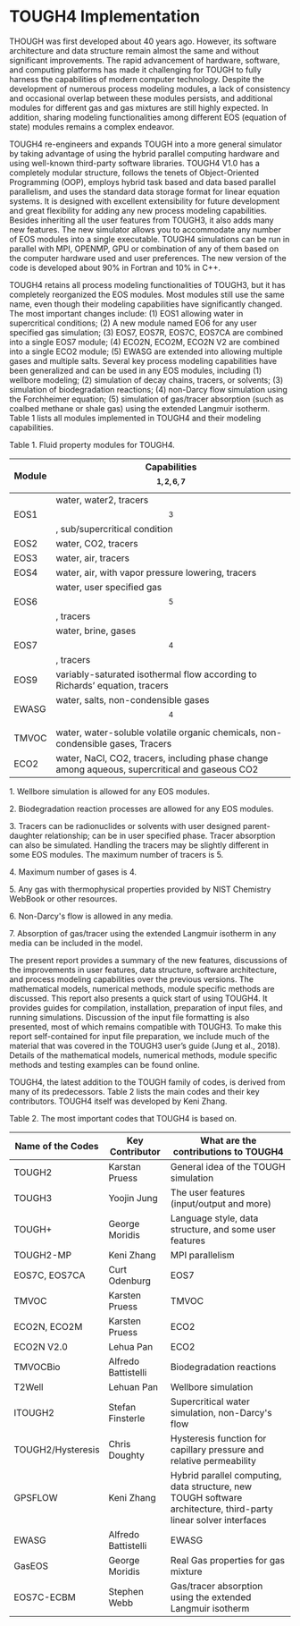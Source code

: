 # TOUGH4 Implementation

THOUGH was first developed about 40 years ago. However, its software architecture and data structure remain almost the same and without significant improvements. The rapid advancement of hardware, software, and computing platforms has made it challenging for TOUGH to fully harness the capabilities of modern computer technology. Despite the development of numerous process modeling modules, a lack of consistency and occasional overlap between these modules persists, and additional modules for different gas and gas mixtures are still highly expected. In addition, sharing modeling functionalities among different EOS (equation of state) modules remains a complex endeavor.

TOUGH4 re-engineers and expands TOUGH into a more general simulator by taking advantage of using the hybrid parallel computing hardware and using well-known third-party software libraries. TOUGH4 V1.0 has a completely modular structure, follows the tenets of Object-Oriented Programming (OOP), employs hybrid task based and data based parallel parallelism, and uses the standard data storage format for linear equation systems. It is designed with excellent extensibility for future development and great flexibility for adding any new process modeling capabilities. Besides inheriting all the user features from TOUGH3, it also adds many new features. The new simulator allows you to accommodate any number of EOS modules into a single executable. TOUGH4 simulations can be run in parallel with MPI, OPENMP, GPU or combination of any of them based on the computer hardware used and user preferences. The new version of the code is developed about 90% in Fortran and 10% in C++.

TOUGH4 retains all process modeling functionalities of TOUGH3, but it has completely reorganized the EOS modules. Most modules still use the same name, even though their modeling capabilities have significantly changed. The most important changes include: (1) EOS1 allowing water in supercritical conditions; (2) A new module named EO6 for any user specified gas simulation; (3) EOS7, EOS7R, EOS7C, EOS7CA are combined into a single EOS7 module; (4) ECO2N, ECO2M, ECO2N V2 are combined into a single ECO2 module; (5) EWASG are extended into allowing multiple gases and multiple salts. Several key process modeling capabilities have been generalized and can be used in any EOS modules, including (1) wellbore modeling; (2) simulation of decay chains, tracers, or solvents; (3) simulation of biodegradation reactions; (4) non-Darcy flow simulation using the Forchheimer equation; (5) simulation of gas/tracer absorption (such as coalbed methane or shale gas) using the extended Langmuir isotherm.  Table 1 lists all modules implemented in TOUGH4 and their modeling capabilities.&#x20;

Table 1. Fluid property modules for TOUGH4.

|              Module | Capabilities$$^{1,2,6,7}$$                                                                     |
| ------------------- | ---------------------------------------------------------------------------------------------- |
| EOS1                | water, water2, tracers $$^3$$, sub/supercritical condition                                     |
| EOS2                | water, CO2, tracers                                                                            |
| EOS3                | water, air, tracers                                                                            |
| EOS4                | water, air, with vapor pressure lowering, tracers                                              |
| EOS6                | water, user specified gas $$^5$$, tracers                                                      |
| EOS7                | water, brine, gases $$^4$$, tracers                                                            |
| EOS9                | variably-saturated isothermal flow according to Richards’ equation, tracers                    |
| EWASG               | water, salts, non-condensible gases$$^4$$                                                      |
| TMVOC               | water, water-soluble volatile organic chemicals, non-condensible gases, Tracers                |
| ECO2                | water, NaCl, CO2, tracers, including phase change among aqueous, supercritical and gaseous CO2 |

1\. Wellbore simulation is allowed for any EOS modules.

2\. Biodegradation reaction processes are allowed for any EOS modules.

3\. Tracers can be radionuclides or solvents with user designed parent-daughter relationship; can be in user specified phase. Tracer absorption can also be simulated. Handling the tracers may be slightly different in some EOS modules. The maximum number of tracers is 5.

4\. Maximum number of gases is 4.

5\. Any gas with thermophysical properties provided by NIST Chemistry WebBook or other resources.

6\. Non-Darcy's flow is allowed in any media.&#x20;

7\. Absorption of gas/tracer using the extended Langmuir isotherm in any media can be included in the model.

The present report provides a summary of the new features, discussions of the improvements in user features, data structure, software architecture, and process modeling capabilities over the previous versions. The mathematical models, numerical methods, module specific methods are discussed. This report also presents a quick start of using TOUGH4. It provides guides for compilation, installation, preparation of input files, and running simulations.  Discussion of the input file formatting is also presented, most of which remains compatible with TOUGH3.  To make this report self-contained for input file preparation, we include much of the material that was covered in the TOUGH3 user’s guide (Jung et al., 2018). Details of the mathematical models, numerical methods, module specific methods and testing examples can be found online.

TOUGH4, the latest addition to the TOUGH family of codes, is derived from many of its predecessors. Table 2 lists the main codes and their key contributors. TOUGH4 itself was developed by Keni Zhang.&#x20;

Table 2. The most important codes that TOUGH4 is based on.

| **Name of the Code**s | **Key Contributor** | **What are the contributions to TOUGH4**                                                                         |
| --------------------- | ------------------- | ---------------------------------------------------------------------------------------------------------------- |
| TOUGH2                | Karstan Pruess      | General idea of the TOUGH simulation                                                                             |
| TOUGH3                | Yoojin Jung         | The user features (input/output and more)                                                                        |
| TOUGH+                | George Moridis      | Language style, data structure, and some user features                                                           |
| TOUGH2-MP             | Keni Zhang          | MPI parallelism                                                                                                  |
| EOS7C, EOS7CA         | Curt Odenburg       | EOS7                                                                                                             |
| TMVOC                 | Karsten Pruess      | TMVOC                                                                                                            |
| ECO2N, ECO2M          | Karsten Pruess      | ECO2                                                                                                             |
| ECO2N V2.0            | Lehua Pan           | ECO2                                                                                                             |
| TMVOCBio              | Alfredo Battistelli | Biodegradation reactions                                                                                         |
| T2Well                | Lehuan Pan          | Wellbore simulation                                                                                              |
| ITOUGH2               | Stefan Finsterle    | Supercritical water simulation, non-Darcy's flow                                                                 |
| TOUGH2/Hysteresis     | Chris Doughty       | Hysteresis function for capillary pressure and relative permeability                                             |
| GPSFLOW               | Keni Zhang          | Hybrid parallel computing, data structure, new TOUGH software architecture, third-party linear solver interfaces |
| EWASG                 | Alfredo Battistelli | EWASG                                                                                                            |
|  GasEOS               |  George Moridis     | Real Gas properties for gas mixture                                                                              |
| EOS7C-ECBM            | Stephen Webb        | Gas/tracer absorption using the extended Langmuir isotherm                                                       |
